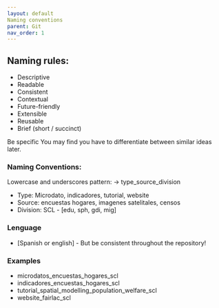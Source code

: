 ```yaml
---
layout: default
Naming conventions
parent: Git
nav_order: 1
---
```


## Naming rules:
- Descriptive
- Readable
- Consistent
- Contextual
- Future-friendly
- Extensible
- Reusable
- Brief (short / succinct)

Be specific You may find you have to differentiate between similar ideas later.

### Naming Conventions:
Lowercase and underscores pattern: -> type_source_division
- Type: Microdato, indicadores, tutorial, website
- Source: encuestas hogares, imagenes satelitales, censos
- Division: SCL - [edu, sph, gdi, mig]

### Lenguage
- [Spanish or english] - But be consistent throughout the repository!

### Examples
- microdatos_encuestas_hogares_scl
- indicadores_encuestas_hogares_scl
- tutorial_spatial_modelling_population_welfare_scl
- website_fairlac_scl

